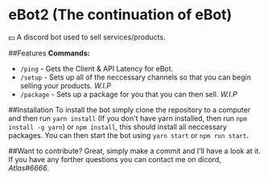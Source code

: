 # eBot2 (The continuation of eBot)
💵 A discord bot used to sell services/products.

##Features
**Commands:**
- `/ping` - Gets the Client & API Latency for eBot.
- `/setup` - Sets up all of the neccessary channels so that you can begin selling your products. *W.I.P*
- `/package` - Sets up a package for you that you can then sell. *W.I.P*

##Installation
To install the bot simply clone the repository to a computer and then run `yarn install` (If you don't have yarn installed, then run `npm install -g yarn`) or `npm install`, this should install all neccessary packages.
You can then start the bot using `yarn start` or `npm run start`.

##Want to contribute?
Great, simply make a commit and I'll have a look at it. If you have any forther questions you can contact me on dicord, *Atlas#6666*.
